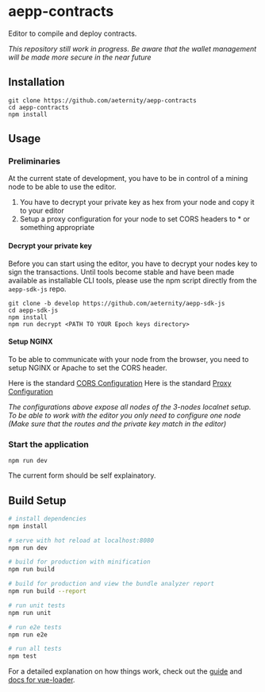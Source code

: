 # aepp-contracts

Editor to compile and deploy contracts.

*This repository still work in progress. Be aware that the wallet management will be made more secure in the near future*

## Installation

```
git clone https://github.com/aeternity/aepp-contracts
cd aepp-contracts
npm install
```

## Usage

### Preliminaries

At the current state of development, you have to be in control of a mining node
to be able to use the editor.

1. You have to decrypt your private key as hex 
from your node and copy it to your editor
2. Setup a proxy configuration for your node to set CORS headers to * or 
something appropriate

#### Decrypt your private key

Before you can start using the editor, you have to decrypt your nodes key to sign the transactions. 
Until tools become stable and have been made available as installable CLI tools, please use the npm script directly from the `aepp-sdk-js` repo.

```
git clone -b develop https://github.com/aeternity/aepp-sdk-js
cd aepp-sdk-js
npm install
npm run decrypt <PATH TO YOUR Epoch keys directory>
```

#### Setup NGINX

To be able to communicate with your node from the browser, you need to setup 
NGINX or Apache to set the CORS header.

Here is the standard [CORS Configuration](https://raw.githubusercontent.com/aeternity/epoch/master/docker/nginx-cors.conf)
Here is the standard [Proxy Configuration](https://raw.githubusercontent.com/aeternity/epoch/master/docker/nginx-default.conf)

*The configurations above expose all nodes of the 3-nodes localnet setup. 
To be able to work with the editor you only need to configure one node 
(Make sure that the routes and the private key match in the editor)*

### Start the application

```
npm run dev
```

The current form should be self explainatory. 

## Build Setup

``` bash
# install dependencies
npm install

# serve with hot reload at localhost:8080
npm run dev

# build for production with minification
npm run build

# build for production and view the bundle analyzer report
npm run build --report

# run unit tests
npm run unit

# run e2e tests
npm run e2e

# run all tests
npm test
```

For a detailed explanation on how things work, check out the [guide](http://vuejs-templates.github.io/webpack/) and [docs for vue-loader](http://vuejs.github.io/vue-loader).
